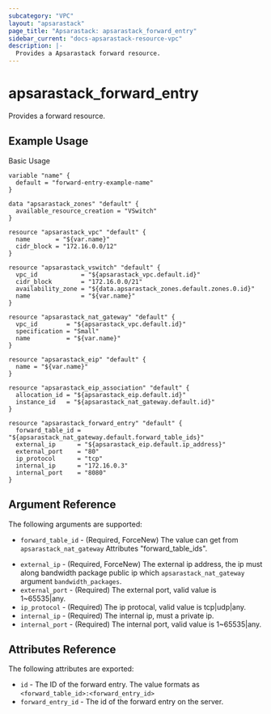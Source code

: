 ```yaml
---
subcategory: "VPC"
layout: "apsarastack"
page_title: "Apsarastack: apsarastack_forward_entry"
sidebar_current: "docs-apsarastack-resource-vpc"
description: |-
  Provides a Apsarastack forward resource.
---
```


# apsarastack\_forward\_entry

Provides a forward resource.

## Example Usage

Basic Usage

```
variable "name" {
  default = "forward-entry-example-name"
}

data "apsarastack_zones" "default" {
  available_resource_creation = "VSwitch"
}

resource "apsarastack_vpc" "default" {
  name       = "${var.name}"
  cidr_block = "172.16.0.0/12"
}

resource "apsarastack_vswitch" "default" {
  vpc_id            = "${apsarastack_vpc.default.id}"
  cidr_block        = "172.16.0.0/21"
  availability_zone = "${data.apsarastack_zones.default.zones.0.id}"
  name              = "${var.name}"
}

resource "apsarastack_nat_gateway" "default" {
  vpc_id        = "${apsarastack_vpc.default.id}"
  specification = "Small"
  name          = "${var.name}"
}

resource "apsarastack_eip" "default" {
  name = "${var.name}"
}

resource "apsarastack_eip_association" "default" {
  allocation_id = "${apsarastack_eip.default.id}"
  instance_id   = "${apsarastack_nat_gateway.default.id}"
}

resource "apsarastack_forward_entry" "default" {
  forward_table_id = "${apsarastack_nat_gateway.default.forward_table_ids}"
  external_ip      = "${apsarastack_eip.default.ip_address}"
  external_port    = "80"
  ip_protocol      = "tcp"
  internal_ip      = "172.16.0.3"
  internal_port    = "8080"
}

```
## Argument Reference

The following arguments are supported:

* `forward_table_id` - (Required, ForceNew) The value can get from `apsarastack_nat_gateway` Attributes "forward_table_ids".
<!--* `name` - (Optional, Available in 1.44.0+) The name of forward entry.-->
* `external_ip` - (Required, ForceNew) The external ip address, the ip must along bandwidth package public ip which `apsarastack_nat_gateway` argument `bandwidth_packages`.
* `external_port` - (Required) The external port, valid value is 1~65535|any.
* `ip_protocol` - (Required) The ip protocal, valid value is tcp|udp|any.
* `internal_ip` - (Required) The internal ip, must a private ip.
* `internal_port` - (Required) The internal port, valid value is 1~65535|any.

## Attributes Reference

The following attributes are exported:

* `id` - The ID of the forward entry. The value formats as `<forward_table_id>:<forward_entry_id>`
* `forward_entry_id` - The id of the forward entry on the server.
